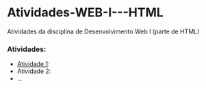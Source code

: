 # Atividades-WEB-I---HTML
Atividades da disciplina de Desenvolvimento Web I (parte de HTML)

### Atividades:
- [Atividade 1](atividade1.html): <blablabla>
- Atividade 2: <blablabla>
- ...
